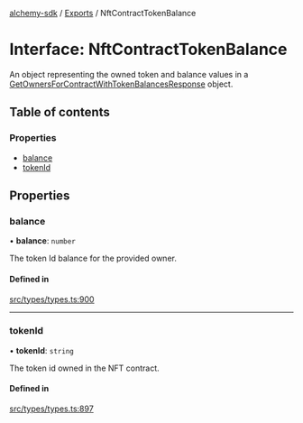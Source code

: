 [alchemy-sdk](../README.md) / [Exports](../modules.md) / NftContractTokenBalance

# Interface: NftContractTokenBalance

An object representing the owned token and balance values in a
[GetOwnersForContractWithTokenBalancesResponse](GetOwnersForContractWithTokenBalancesResponse.md) object.

## Table of contents

### Properties

- [balance](NftContractTokenBalance.md#balance)
- [tokenId](NftContractTokenBalance.md#tokenid)

## Properties

### balance

• **balance**: `number`

The token Id balance for the provided owner.

#### Defined in

[src/types/types.ts:900](https://github.com/alchemyplatform/alchemy-sdk-js/blob/e05babb/src/types/types.ts#L900)

___

### tokenId

• **tokenId**: `string`

The token id owned in the NFT contract.

#### Defined in

[src/types/types.ts:897](https://github.com/alchemyplatform/alchemy-sdk-js/blob/e05babb/src/types/types.ts#L897)
